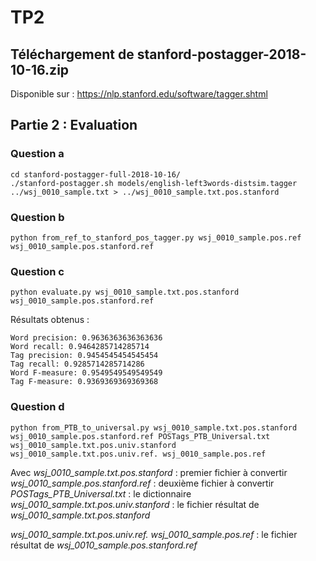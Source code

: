 # TP2

## Téléchargement de stanford-postagger-2018-10-16.zip
Disponible sur : https://nlp.stanford.edu/software/tagger.shtml


## Partie 2 : Evaluation
### Question a
```
cd stanford-postagger-full-2018-10-16/
./stanford-postagger.sh models/english-left3words-distsim.tagger ../wsj_0010_sample.txt > ../wsj_0010_sample.txt.pos.stanford
```

### Question b
```
python from_ref_to_stanford_pos_tagger.py wsj_0010_sample.pos.ref wsj_0010_sample.pos.stanford.ref
```
### Question c
```
python evaluate.py wsj_0010_sample.txt.pos.stanford wsj_0010_sample.pos.stanford.ref
```

Résultats obtenus : 

```
Word precision: 0.9636363636363636
Word recall: 0.9464285714285714
Tag precision: 0.9454545454545454
Tag recall: 0.9285714285714286
Word F-measure: 0.9549549549549549
Tag F-measure: 0.9369369369369368
```

### Question d
```
python from_PTB_to_universal.py wsj_0010_sample.txt.pos.stanford wsj_0010_sample.pos.stanford.ref POSTags_PTB_Universal.txt wsj_0010_sample.txt.pos.univ.stanford wsj_0010_sample.txt.pos.univ.ref. wsj_0010_sample.pos.ref
```
Avec *wsj_0010_sample.txt.pos.stanford* : premier fichier à convertir
*wsj_0010_sample.pos.stanford.ref* : deuxième fichier à convertir
*POSTags_PTB_Universal.txt* : le dictionnaire
*wsj_0010_sample.txt.pos.univ.stanford* : le fichier résultat de *wsj_0010_sample.txt.pos.stanford*

*wsj_0010_sample.txt.pos.univ.ref. wsj_0010_sample.pos.ref* : le fichier résultat de *wsj_0010_sample.pos.stanford.ref*



